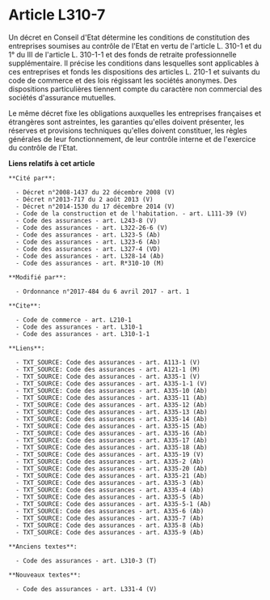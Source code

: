 # Article L310-7

Un décret en Conseil d'Etat détermine les conditions de constitution des entreprises soumises au contrôle de l'Etat en vertu
de l'article L. 310-1 et du 1° du III de l'article L. 310-1-1 et des fonds de retraite professionnelle supplémentaire. Il
précise les conditions dans lesquelles sont applicables à ces entreprises et fonds les dispositions des articles L. 210-1 et
suivants du code de commerce et des lois régissant les sociétés anonymes. Des dispositions particulières tiennent compte du
caractère non commercial des sociétés d'assurance mutuelles.

Le même décret fixe les obligations auxquelles les entreprises françaises et étrangères sont astreintes, les garanties
qu'elles doivent présenter, les réserves et provisions techniques qu'elles doivent constituer, les règles générales de leur
fonctionnement, de leur contrôle interne et de l'exercice du contrôle de l'Etat.

**Liens relatifs à cet article**

	**Cité par**:

	  - Décret n°2008-1437 du 22 décembre 2008 (V)
	  - Décret n°2013-717 du 2 août 2013 (V)
	  - Décret n°2014-1530 du 17 décembre 2014 (V)
	  - Code de la construction et de l'habitation. - art. L111-39 (V)
	  - Code des assurances - art. L243-8 (V)
	  - Code des assurances - art. L322-26-6 (V)
	  - Code des assurances - art. L323-5 (Ab)
	  - Code des assurances - art. L323-6 (Ab)
	  - Code des assurances - art. L327-4 (VD)
	  - Code des assurances - art. L328-14 (Ab)
	  - Code des assurances - art. R*310-10 (M)

	**Modifié par**:

	  - Ordonnance n°2017-484 du 6 avril 2017 - art. 1

	**Cite**:

	  - Code de commerce - art. L210-1
	  - Code des assurances - art. L310-1
	  - Code des assurances - art. L310-1-1

	**Liens**:

	  - TXT_SOURCE: Code des assurances - art. A113-1 (V)
	  - TXT_SOURCE: Code des assurances - art. A121-1 (M)
	  - TXT_SOURCE: Code des assurances - art. A335-1 (V)
	  - TXT_SOURCE: Code des assurances - art. A335-1-1 (V)
	  - TXT_SOURCE: Code des assurances - art. A335-10 (Ab)
	  - TXT_SOURCE: Code des assurances - art. A335-11 (Ab)
	  - TXT_SOURCE: Code des assurances - art. A335-12 (Ab)
	  - TXT_SOURCE: Code des assurances - art. A335-13 (Ab)
	  - TXT_SOURCE: Code des assurances - art. A335-14 (Ab)
	  - TXT_SOURCE: Code des assurances - art. A335-15 (Ab)
	  - TXT_SOURCE: Code des assurances - art. A335-16 (Ab)
	  - TXT_SOURCE: Code des assurances - art. A335-17 (Ab)
	  - TXT_SOURCE: Code des assurances - art. A335-18 (Ab)
	  - TXT_SOURCE: Code des assurances - art. A335-19 (V)
	  - TXT_SOURCE: Code des assurances - art. A335-2 (Ab)
	  - TXT_SOURCE: Code des assurances - art. A335-20 (Ab)
	  - TXT_SOURCE: Code des assurances - art. A335-21 (Ab)
	  - TXT_SOURCE: Code des assurances - art. A335-3 (Ab)
	  - TXT_SOURCE: Code des assurances - art. A335-4 (Ab)
	  - TXT_SOURCE: Code des assurances - art. A335-5 (Ab)
	  - TXT_SOURCE: Code des assurances - art. A335-5-1 (Ab)
	  - TXT_SOURCE: Code des assurances - art. A335-6 (Ab)
	  - TXT_SOURCE: Code des assurances - art. A335-7 (Ab)
	  - TXT_SOURCE: Code des assurances - art. A335-8 (Ab)
	  - TXT_SOURCE: Code des assurances - art. A335-9 (Ab)

	**Anciens textes**:

	  - Code des assurances - art. L310-3 (T)

	**Nouveaux textes**:

	  - Code des assurances - art. L331-4 (V)
